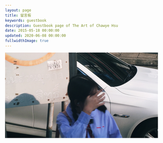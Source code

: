```yaml
---
layout: page
title: 留言板
keywords: guestbook
description: Guestbook page of The Art of Chawye Hsu
date: 2015-05-18 00:00:00
updated: 2020-06-08 00:00:00
fullwidthImage: true
---
```


![Chiangmai, Thailand. 27 May 2019](./_assets/uploads/2020/06/20200608001.jpg "Chiangmai, Thailand. 27 May 2019")
